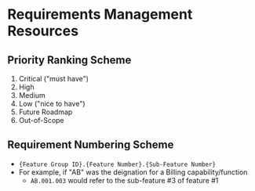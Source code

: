 
# Requirements Management Resources


## Priority Ranking Scheme
1. Critical ("must have")
2. High 
3. Medium
4. Low ("nice to have")
5. Future Roadmap
9. Out-of-Scope


## Requirement Numbering Scheme
- ```{Feature Group ID}.{Feature Number}.{Sub-Feature Number}```
- For example, if "AB" was the deignation for a Billing capability/function
  + ```AB.001.003``` would refer to the sub-feature #3 of feature #1
